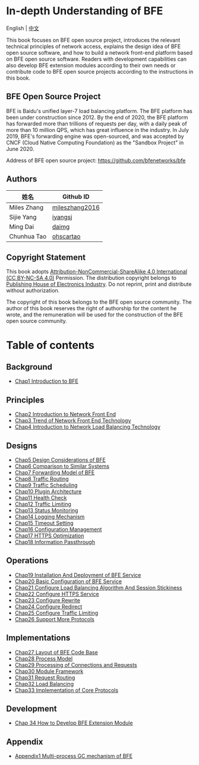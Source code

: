 # In-depth Understanding of BFE
English | [中文](./README-CN.md)

This book focuses on BFE open source project, introduces the relevant technical principles of network access, explains the design idea of BFE open source software, and how to build a network front-end platform based on BFE open source software. Readers with development capabilities can also develop BFE extension modules according to their own needs or contribute code to BFE open source projects according to the instructions in this book.


## BFE Open Source Project

BFE is Baidu's unified layer-7 load balancing platform. The BFE platform has been under construction since 2012. By the end of 2020, the BFE platform has forwarded more than trillions of requests per day, with a daily peak of more than 10 million QPS, which has great influence in the industry. In July 2019, BFE's forwarding engine was open-sourced, and was accepted by CNCF (Cloud Native Computing Foundation) as the "Sandbox Project" in June 2020.

Address of BFE open source project: https://github.com/bfenetworks/bfe

## Authors

| 姓名        | Github ID                                           |
| ----------- | --------------------------------------------------- |
| Miles Zhang | [mileszhang2016](https://github.com/mileszhang2016) |
| Sijie Yang  | [iyangsj](https://github.com/iyangsj)               |
| Ming Dai    | [daimg](https://github.com/daimg)                   |
| Chunhua Tao | [ohscartao](https://github.com/ohscartao)           |

## Copyright Statement

This book adopts [Attribution-NonCommercial-ShareAlike 4.0 International (CC BY-NC-SA 4.0)](https://creativecommons.org/licenses/by-nc-sa/4.0/) Permission. The distribution copyright belongs to [Publishing House of Electronics Industry](https://www.phei.com.cn/). Do not reprint, print and distribute without authorization.

The copyright of this book belongs to the BFE open source community. The author of this book reserves the right of authorship for the content he wrote, and the remuneration will be used for the construction of the BFE open source community.

# Table of contents

## Background

+ [Chap1 Introduction to BFE](./en_us/background/what-is-bfe.md)

## Principles
+ [Chap2 Introduction to Network Front End](./en_us/frontend_principle/introduction/introduction.md)
+ [Chap3 Trend of Network Front End Technology](./en_us/frontend_principle/trend/trend.md)
+ [Chap4 Introduction to Network Load Balancing Technology](./en_us/frontend_principle/load_balance/load_balance.md)

## Designs
+ [Chap5 Design Considerations of BFE](./en_us/design/ideas/ideas.md)
+ [Chap6 Comparison to Similar Systems](./en_us/design/comparison/comparison.md)
+ [Chap7 Forwarding Model of BFE](./en_us/design/model/model.md)
+ [Chap8 Traffic Routing](./en_us/design/route/route.md)
+ [Chap9 Traffic Scheduling](./en_us/design/gslb/gslb.md)
+ [Chap10 Plugin Architecture](./en_us/design/module/module.md)
+ [Chap11 Health Check](./en_us/design/health_check/health_check.md)
+ [Chap12 Traffic Limiting](./en_us/design/limit/limit.md)
+ [Chap13 Status Monitoring](./en_us/design/monitor/monitor.md)
+ [Chap14 Logging Mechanism](./en_us/design/log/log.md)
+ [Chap15 Timeout Setting](./en_us/design/timeout/timeout.md)
+ [Chap16 Configuration Management](./en_us/design/configuration/configuration.md)
+ [Chap17 HTTPS Optimization](./en_us/design/https/https.md)
+ [Chap18 Information Passthrough](./en_us/design/info_pass_through/pass_through.md)

## Operations
+ [Chap19 Installation And Deployment of BFE Service](./en_us/operation/installation/installation.md)
+ [Chap20 Basic Configuration of BFE Service](./en_us/operation/config_basic/basic.md)
+ [Chap21 Configure Load Balancing Algorithm And Session Stickiness](./en_us/operation/config_scheduling/config_scheduling.md)
+ [Chap22 Configure HTTPS Service](./en_us/operation/config_https/config_https.md)
+ [Chap23 Configure Rewrite](./en_us/operation/config_rewrite/config_rewrite.md)
+ [Chap24 Configure Redirect](./en_us/operation/config_redirect/config_redirect.md)
+ [Chap25 Configure Traffic Limiting](./en_us/operation/config_traffic_limit/config_traffic_limit.md)
+ [Chap26 Support More Protocols](./en_us/operation/config_protocols/config_protocols.md)

## Implementations
+ [Chap27 Layout of BFE Code Base](./en_us/implementation/source_layout/source_layout.md)
+ [Chap28 Process Model](./en_us/implementation/process_model/process_model.md)
+ [Chap29 Processing of Connections and Requests](./en_us/implementation/life_of_a_request/life_of_a_request.md)
+ [Chap30 Module Framework](./en_us/implementation/module_framework/module_framework.md)
+ [Chap31 Request Routing](./en_us/implementation/routing/routing.md)
+ [Chap32 Load Balancing](./en_us/implementation/balancing/balancing.md)
+ [Chap33 Implementation of Core Protocols](./en_us/implementation/protocol/protocol.md)

## Development
+ [Chap 34 How to Develop BFE Extension Module](./en_us/develop/how_to_write_module/how_to_write_module.md)

## Appendix
+ [Appendix1 Multi-process GC mechanism of BFE](./en_us/appendix/multi_process_gc/multi_process_gc.md)
